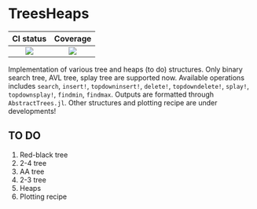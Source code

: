 # TreesHeaps
|CI status|Coverage|
|:-------:|:------:|
| [![][ci-img]][ci-url]| [![][codecov-img]][codecov-url]|

[ci-img]: https://github.com/yufongpeng/TreesHeaps.jl/workflows/CI/badge.svg
[ci-url]: https://github.com/yufongpeng/TreesHeaps.jl/actions?query=workflow%3ACI
[codecov-img]: https://codecov.io/gh/yufongpeng/TreesHeaps.jl/coveage.svg
[codecov-url]: https://codecov.io/gh/yufongpeng/TreesHeaps.jl

Implementation of various tree and heaps (to do) structures. Only binary search tree, AVL tree, splay tree are supported now. Available operations includes `search`, `insert!`, `topdowninsert!`, `delete!`, `topdowndelete!`, `splay!`, `topdownsplay!`, `findmin`, `findmax`. Outputs are formatted through `AbstractTrees.jl`. Other structures and plotting recipe are under developments!

## TO DO
1.  Red-black tree
2.  2-4 tree
3.  AA tree
4.  2-3 tree
5.  Heaps
6.  Plotting recipe
